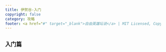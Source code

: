 ```yaml
---
title: 伊贺谷-入门
copyright: false
category: 攻略
footer: <a href="#" target="_blank">自由英雄坛说</a> | MIT Licensed, Copyright © 2024-present lucky
---
```

## `入门篇`


  

